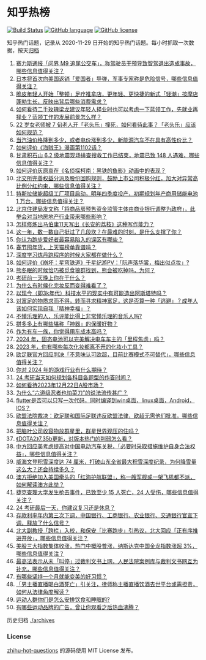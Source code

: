 # 知乎热榜
[![Build Status](https://github.com/ToWeLong/zhihu-hot-questions/workflows/CI/badge.svg)](https://github.com/ToWeLong/zhihu-hot-questions/actions)
[![GitHub language](https://img.shields.io/badge/language-golang-orange.svg)](https://golang.org/)
[![GitHub license](https://img.shields.io/github/license/ToWeLong/zhihu-hot-questions)](https://github.com/ToWeLong/zhihu-hot-questions/blob/main/LICENSE)

知乎热门话题，记录从 2020-11-29 日开始的知乎热门话题。每小时抓取一次数据，按天[归档](./archives)

<!-- BEGIN -->

1. [赛力斯通报「问界 M9 追尾公交车」，称驾驶员干预导致智驾退出造成事故，哪些信息值得关注？](https://www.zhihu.com/question/636087816)
1. [日本将首次向美国返销「爱国者」导弹，军事专家称是危险信号，哪些信息值得关注？](https://www.zhihu.com/question/636069293)
1. [脆皮年轻人开始「整顿」足疗推拿店，更年轻、更快捷的新式「轻潮」按摩店蓬勃生长，反映出背后哪些消费需求？](https://www.zhihu.com/question/635894227)
1. [如何看待二手玫瑰梁龙建议年轻人择业时也可以考虑一下蓝领工作，先就业再择业？蓝领工作的发展前景怎么样？](https://www.zhihu.com/question/636142569)
1. [22 岁女老师被 7 旬老人开「老头乐」撞死，如何看待此事？「老头乐」应该如何规范？](https://www.zhihu.com/question/636106797)
1. [当汽油价格降到多少，或者电价涨到多少，新能源汽车不在具有高性价比？](https://www.zhihu.com/question/635516824)
1. [如何评价《海贼王》漫画第1102话？](https://www.zhihu.com/question/636063437)
1. [甘肃积石山 6.2 级地震现场排查搜救工作已结束，地震已致 148 人遇难，哪些信息值得关注？](https://www.zhihu.com/question/636126128)
1. [如何评价灰原哀在《名侦探柯南：黑铁的鱼影》动画中的表现？](https://www.zhihu.com/question/632065288)
1. [北交所完善权益分派及股份回购规则，鼓励上市公司积极分红，加大对异常高比例分红约束，哪些信息值得关注？](https://www.zhihu.com/question/636148944)
1. [特斯拉储能超级工厂项目启动，明年四季度投产，初期规划年产商用储能电池 1 万台，哪些信息值得关注？](https://www.zhihu.com/question/636122354)
1. [北京住建局发文称「将商品房预售资金监管主体由商业银行调整为政府」，此举会对当地房地产行业带来哪些影响？](https://www.zhihu.com/question/636124092)
1. [怎样修炼出马伯庸11天写出《长安的荔枝》这种写作能力？](https://www.zhihu.com/question/630021442)
1. [这一年，数一数自己挺过了几段坎？在最难的时刻，是什么支撑了你？](https://www.zhihu.com/question/632310899)
1. [你认为跑步爱好者最容易陷入的误区有哪些？](https://www.zhihu.com/question/635464461)
1. [春节囤年货，上天猫榜单靠谱吗？](https://www.zhihu.com/question/635777108)
1. [深度学习炼丹跑程序的时候大家都在做什么？](https://www.zhihu.com/question/635751319)
1. [如何评价《崩坏：星穹铁道》千星纪游PV：「阮声落华裳，梅出似点妆」?](https://www.zhihu.com/question/636089825)
1. [熊冬眠的时候恰巧被觅食狼群找到，熊会被吃掉吗，为何？](https://www.zhihu.com/question/635654712)
1. [考研前一天晚上你在干什么？](https://www.zhihu.com/question/635751305)
1. [为什么有时候化完妆反而变得难看了？](https://www.zhihu.com/question/630891153)
1. [以现今（即3k年代）科技水平的现实中有可能造出阿斯塔特吗？](https://www.zhihu.com/question/457439153)
1. [对富足的物质求而不得，转而寻求精神富足，这是否算一种「逃避」？成年人该如何实现自我「精神幸福」？](https://www.zhihu.com/question/633251871)
1. [不懂乐理的人，乐评能比得上非常懂乐理的音乐人吗?](https://www.zhihu.com/question/635559534)
1. [拼多多上有哪些堪称「神器」的保暖好物？](https://www.zhihu.com/question/635923396)
1. [作为有车一族，你觉得用车成本高吗？](https://www.zhihu.com/question/636075790)
1. [2024 年，固态电池可以完美解决电车车主的「里程焦虑」吗？](https://www.zhihu.com/question/635567078)
1. [2023 年，你有哪些每次化妆都离不开的化妆小工具？](https://www.zhihu.com/question/635586903)
1. [欧足联官方回应判决「不意味认可欧超，目前比赛模式不可替代」，哪些信息值得关注？](https://www.zhihu.com/question/636002039)
1. [你对 2024 年的游戏行业有什么期待？](https://www.zhihu.com/question/632325488)
1. [24 考研当天如何规划各科目各题型的作答时间？](https://www.zhihu.com/question/634447732)
1. [如何看待2023年12月22日A股市场？](https://www.zhihu.com/question/636062936)
1. [为什么“六道级忍者也怕菜刀”的说法流传甚广？](https://www.zhihu.com/question/620240009)
1. [flutter是否可以只写一次代码，同时编译到win桌面，linux桌面，Android，IOS？](https://www.zhihu.com/question/585022914)
1. [欧盟法院裁决：欧足联和国际足联违反欧盟法律，欧超无需他们批准，哪些信息值得关注？](https://www.zhihu.com/question/636000258)
1. [把脑叶公司收容物放群星里，群星世界观压的住吗？](https://www.zhihu.com/question/631968900)
1. [《DOTA2》7.35b更新，对版本热门的削弱怎么看？](https://www.zhihu.com/question/636062583)
1. [中方回应美考虑提高对中国电动汽车关税，「必要时采取措施维护自身合法权益」，哪些信息值得关注？](https://www.zhihu.com/question/635950413)
1. [威海文登积雪深度达 74 厘米，打破山东全省最大积雪深度纪录，为何降雪量这么大？还会持续多久？](https://www.zhihu.com/question/636115716)
1. [澳方拒绝加入美国牵头的「红海护航联盟」，称一艘军舰或一架飞机都不派，如何解读澳方此举？](https://www.zhihu.com/question/636059762)
1. [捷克查理大学发生枪击事件，已致至少 15 人死亡，24 人受伤，哪些信息值得关注？](https://www.zhihu.com/question/636059870)
1. [24 考研最后一天，你建议复习还是休息？](https://www.zhihu.com/question/634447982)
1. [存款利率年内第三次下调，中国银行、工商银行、农业银行、交通银行官宣下调，释放了什么信号？](https://www.zhihu.com/question/636027329)
1. [北大副教授「跨栏」入校，和保安「比赛跑步」引热议，北大回应「正有序推进开放」，哪些信息值得关注？](https://www.zhihu.com/question/635960808)
1. [美股三大指数集体收涨，热门中概股普涨，纳斯达克中国金龙指数涨超 3%，哪些信息值得关注？](https://www.zhihu.com/question/636059867)
1. [最高法表示从未「叫停」过裁判文书上网，人民法院案例库与裁判文书网互为补充，哪些信息值得关注？](https://www.zhihu.com/question/636073528)
1. [有哪些坚持一个月就能变美的好习惯？](https://www.zhihu.com/question/632642135)
1. [「男主播直播喝白酒死亡」引关注，律师称主播直播饮酒去世平台或需担责，如何从法律角度解读？](https://www.zhihu.com/question/635953655)
1. [运动人群你们是怎么安排饮食和睡眠的?](https://www.zhihu.com/question/635708829)
1. [有哪些运动品牌的广告，曾让你观看之后热血沸腾？](https://www.zhihu.com/question/634060308)

<!-- END -->

历史归档 [./archives](./archives)


### License
[zhihu-hot-questions](https://github.com/towelong/zhihu-hot-questions) 的源码使用 MIT License 发布。